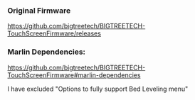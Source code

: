 ### Original Firmware

https://github.com/bigtreetech/BIGTREETECH-TouchScreenFirmware/releases

### Marlin Dependencies:
https://github.com/bigtreetech/BIGTREETECH-TouchScreenFirmware#marlin-dependencies

I have excluded "Options to fully support Bed Leveling menu"

